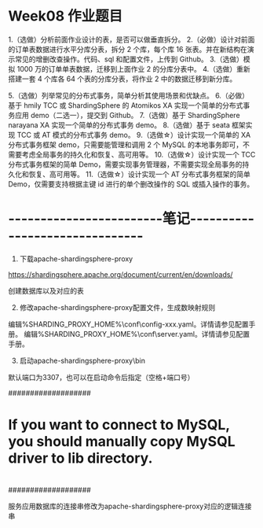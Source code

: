 # Week08 作业题目

1.（选做）分析前面作业设计的表，是否可以做垂直拆分。
2.（必做）设计对前面的订单表数据进行水平分库分表，拆分 2 个库，每个库 16 张表。并在新结构在演示常见的增删改查操作。代码、sql 和配置文件，上传到 Github。
3.（选做）模拟 1000 万的订单单表数据，迁移到上面作业 2 的分库分表中。
4.（选做）重新搭建一套 4 个库各 64 个表的分库分表，将作业 2 中的数据迁移到新分库。

5.（选做）列举常见的分布式事务，简单分析其使用场景和优缺点。
6.（必做）基于 hmily TCC 或 ShardingSphere 的 Atomikos XA 实现一个简单的分布式事务应用 demo（二选一），提交到 Github。
7.（选做）基于 ShardingSphere narayana XA 实现一个简单的分布式事务 demo。
8.（选做）基于 seata 框架实现 TCC 或 AT 模式的分布式事务 demo。
9.（选做☆）设计实现一个简单的 XA 分布式事务框架 demo，只需要能管理和调用 2 个 MySQL 的本地事务即可，不需要考虑全局事务的持久化和恢复、高可用等。
10.（选做☆）设计实现一个 TCC 分布式事务框架的简单 Demo，需要实现事务管理器，不需要实现全局事务的持久化和恢复、高可用等。
11.（选做☆）设计实现一个 AT 分布式事务框架的简单 Demo，仅需要支持根据主键 id 进行的单个删改操作的 SQL 或插入操作的事务。


# ------------------------笔记-------------------------------

1. 下载apache-shardingsphere-proxy

https://shardingsphere.apache.org/document/current/en/downloads/

创建数据库以及对应的表

2. 修改apache-shardingsphere-proxy配置文件，生成数映射规则

编辑%SHARDING_PROXY_HOME%\conf\config-xxx.yaml。详情请参见配置手册。
编辑%SHARDING_PROXY_HOME%\conf\server.yaml。详情请参见配置手册。

3. 启动apache-shardingsphere-proxy\bin

默认端口为3307，也可以在启动命令后指定（空格+端口号）

###################
#
# If you want to connect to MySQL, you should manually copy MySQL driver to lib directory.
#
###################


服务应用数据库的连接串修改为apache-shardingsphere-proxy对应的逻辑连接串
